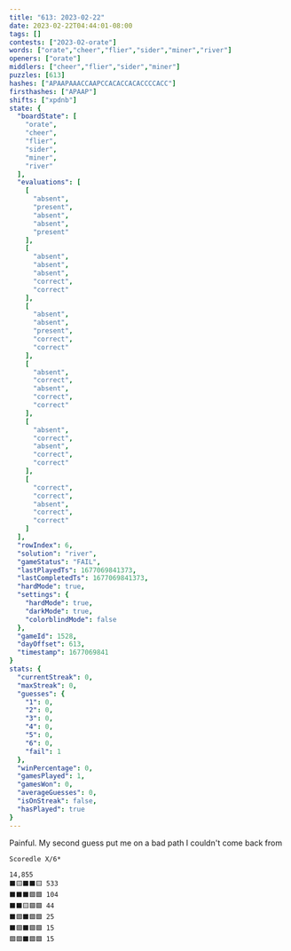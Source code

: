 ```yaml
---
title: "613: 2023-02-22"
date: 2023-02-22T04:44:01-08:00
tags: []
contests: ["2023-02-orate"]
words: ["orate","cheer","flier","sider","miner","river"]
openers: ["orate"]
middlers: ["cheer","flier","sider","miner"]
puzzles: [613]
hashes: ["APAAPAAACCAAPCCACACCACACCCCACC"]
firsthashes: ["APAAP"]
shifts: ["xpdnb"]
state: {
  "boardState": [
    "orate",
    "cheer",
    "flier",
    "sider",
    "miner",
    "river"
  ],
  "evaluations": [
    [
      "absent",
      "present",
      "absent",
      "absent",
      "present"
    ],
    [
      "absent",
      "absent",
      "absent",
      "correct",
      "correct"
    ],
    [
      "absent",
      "absent",
      "present",
      "correct",
      "correct"
    ],
    [
      "absent",
      "correct",
      "absent",
      "correct",
      "correct"
    ],
    [
      "absent",
      "correct",
      "absent",
      "correct",
      "correct"
    ],
    [
      "correct",
      "correct",
      "absent",
      "correct",
      "correct"
    ]
  ],
  "rowIndex": 6,
  "solution": "river",
  "gameStatus": "FAIL",
  "lastPlayedTs": 1677069841373,
  "lastCompletedTs": 1677069841373,
  "hardMode": true,
  "settings": {
    "hardMode": true,
    "darkMode": true,
    "colorblindMode": false
  },
  "gameId": 1528,
  "dayOffset": 613,
  "timestamp": 1677069841
}
stats: {
  "currentStreak": 0,
  "maxStreak": 0,
  "guesses": {
    "1": 0,
    "2": 0,
    "3": 0,
    "4": 0,
    "5": 0,
    "6": 0,
    "fail": 1
  },
  "winPercentage": 0,
  "gamesPlayed": 1,
  "gamesWon": 0,
  "averageGuesses": 0,
  "isOnStreak": false,
  "hasPlayed": true
}
---
```

<!-- more -->
Painful. My second guess put me on a bad path I couldn't come back from

```
Scoredle X/6*

14,855
⬛🟨⬛⬛🟨 533
⬛⬛⬛🟩🟩 104
⬛⬛🟨🟩🟩 44
⬛🟩⬛🟩🟩 25
⬛🟩⬛🟩🟩 15
🟩🟩⬛🟩🟩 15
```
